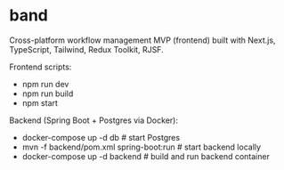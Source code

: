 # band

Cross-platform workflow management MVP (frontend) built with Next.js, TypeScript, Tailwind, Redux Toolkit, RJSF.

Frontend scripts:
- npm run dev
- npm run build
- npm start

Backend (Spring Boot + Postgres via Docker):
- docker-compose up -d db   # start Postgres
- mvn -f backend/pom.xml spring-boot:run  # start backend locally
- docker-compose up -d backend  # build and run backend container
